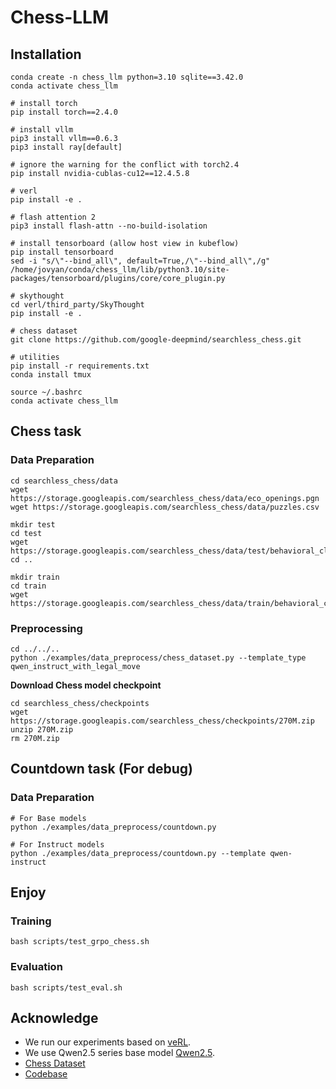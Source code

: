 # Chess-LLM

## Installation

```
conda create -n chess_llm python=3.10 sqlite==3.42.0
conda activate chess_llm

# install torch
pip install torch==2.4.0

# install vllm
pip3 install vllm==0.6.3
pip3 install ray[default]

# ignore the warning for the conflict with torch2.4
pip install nvidia-cublas-cu12==12.4.5.8

# verl
pip install -e .

# flash attention 2
pip3 install flash-attn --no-build-isolation

# install tensorboard (allow host view in kubeflow)
pip install tensorboard
sed -i "s/\"--bind_all\", default=True,/\"--bind_all\",/g" /home/jovyan/conda/chess_llm/lib/python3.10/site-packages/tensorboard/plugins/core/core_plugin.py

# skythought
cd verl/third_party/SkyThought
pip install -e .

# chess dataset
git clone https://github.com/google-deepmind/searchless_chess.git

# utilities
pip install -r requirements.txt
conda install tmux
```

```
source ~/.bashrc
conda activate chess_llm
```

## Chess task

### Data Preparation
```
cd searchless_chess/data
wget https://storage.googleapis.com/searchless_chess/data/eco_openings.pgn
wget https://storage.googleapis.com/searchless_chess/data/puzzles.csv
```

```
mkdir test
cd test
wget https://storage.googleapis.com/searchless_chess/data/test/behavioral_cloning_data.bag
cd ..

mkdir train
cd train
wget https://storage.googleapis.com/searchless_chess/data/train/behavioral_cloning_data.bag
```

### Preprocessing
```
cd ../../..
python ./examples/data_preprocess/chess_dataset.py --template_type qwen_instruct_with_legal_move
```

**Download Chess model checkpoint**
```
cd searchless_chess/checkpoints
wget https://storage.googleapis.com/searchless_chess/checkpoints/270M.zip
unzip 270M.zip
rm 270M.zip
```

## Countdown task (For debug)

### Data Preparation
```
# For Base models
python ./examples/data_preprocess/countdown.py

# For Instruct models
python ./examples/data_preprocess/countdown.py --template qwen-instruct
```

## Enjoy

### Training
```
bash scripts/test_grpo_chess.sh
```

### Evaluation
```
bash scripts/test_eval.sh
```

## Acknowledge
* We run our experiments based on [veRL](https://github.com/volcengine/verl).
* We use Qwen2.5 series base model [Qwen2.5](https://github.com/QwenLM/Qwen2.5).
* [Chess Dataset](https://github.com/google-deepmind/searchless_chess)
* [Codebase](https://github.com/Jiayi-Pan/TinyZero)